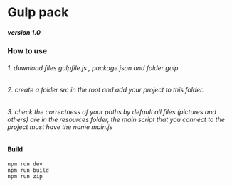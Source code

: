 # Gulp pack
##### version 1.0

### How to use
###### 1. download files gulpfile.js , package.json and folder gulp.
###### 2. create a folder src in the root and add your project to this folder.
###### 3. check the correctness of your paths by default all files (pictures and others) are in the resources folder, the main script that you connect to the project must have the name  main.js

#### Build
```
npm run dev
npm run build
npm run zip
```



